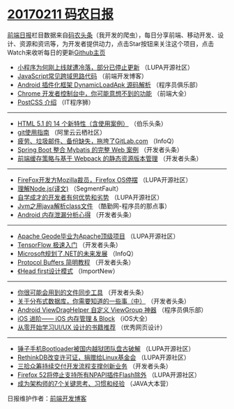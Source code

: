 # [20170211 码农日报](11.md)

[前端日报](https://qdkfweb.cn/c/news)栏目数据来自[码农头条](https://toutiao.qdkfweb.cn/)（我开发的爬虫），每日分享前端、移动开发、设计、资源和资讯等，为开发者提供动力，点击Star按钮来关注这个项目，点击Watch来收听每日的更新[Github主页](https://github.com/kujian/frontendDaily)
* [小程序为何刚上线就遭冷落，部分已停止更新](https://toutiao.qdkfweb.cn/25831.html) （LUPA开源社区）
* [JavaScript常见跨域思路代码](https://toutiao.qdkfweb.cn/25819.html) （前端开发博客）
* [Android 插件化框架 DynamicLoadApk 源码解析](https://toutiao.qdkfweb.cn/25779.html) （程序员俱乐部）
* [Chrome 开发者控制台中，你可能意想不到的功能](https://toutiao.qdkfweb.cn/25763.html) （前端大全）
* [PostCSS 介绍](https://toutiao.qdkfweb.cn/25814.html) （IT程序狮）

***
* [HTML 5.1 的 14 个新特性（含使用案例）](https://toutiao.qdkfweb.cn/25794.html) （伯乐头条）
* [git使用指南](https://toutiao.qdkfweb.cn/25764.html) （阿里云云栖社区）
* [疲劳、垃圾邮件、备份缺失，拖垮了GitLab.com](https://toutiao.qdkfweb.cn/25747.html) （InfoQ）
* [Spring Boot 整合 Mybatis 的完整 Web 案例](https://toutiao.qdkfweb.cn/25782.html) （开发者头条）
* [前端缓存策略与基于 Webpack 的静态资源版本管理](https://toutiao.qdkfweb.cn/25839.html) （开发者头条）

***
* [FireFox开发方Mozilla裁员，Firefox OS停摆](https://toutiao.qdkfweb.cn/25829.html) （LUPA开源社区）
* [理解Node.js(译文)](https://toutiao.qdkfweb.cn/25800.html) （SegmentFault）
* [自学成才的开发者有何优势和劣势](https://toutiao.qdkfweb.cn/25770.html) （LUPA开源社区）
* [Jvm之用java解析class文件](https://toutiao.qdkfweb.cn/25813.html) （酷勤网-程序员的那点事）
* [Android 内存泄漏分析心得](https://toutiao.qdkfweb.cn/25833.html) （开发者头条）

***
* [Apache Geode毕业为Apache顶级项目](https://toutiao.qdkfweb.cn/25769.html) （LUPA开源社区）
* [TensorFlow 极速入门](https://toutiao.qdkfweb.cn/25780.html) （开发者头条）
* [Microsoft规划了.NET的未来发展](https://toutiao.qdkfweb.cn/25748.html) （InfoQ）
* [Protocol Buffers 简明教程](https://toutiao.qdkfweb.cn/25781.html) （开发者头条）
* [《Head first设计模式](https://toutiao.qdkfweb.cn/25749.html) （ImportNew）

***
* [你很可能会用到的文件同步工具](https://toutiao.qdkfweb.cn/25840.html) （开发者头条）
* [关于分布式数据库，你需要知道的一些事（中）](https://toutiao.qdkfweb.cn/25785.html) （开发者头条）
* [Android ViewDragHelper 自定义 ViewGroup 神器](https://toutiao.qdkfweb.cn/25775.html) （程序员俱乐部）
* [iOS 进阶—— iOS 内存管理 &#038; Block](https://toutiao.qdkfweb.cn/25751.html) （iOS大全）
* [从零开始学习UI/UX 设计的书籍推荐](https://toutiao.qdkfweb.cn/25822.html) （优秀网页设计）

***
* [锤子手机Bootloader被国内越狱团队盘古破解](https://toutiao.qdkfweb.cn/25828.html) （LUPA开源社区）
* [RethinkDB改变许可证，捐赠给Linux基金会](https://toutiao.qdkfweb.cn/25772.html) （LUPA开源社区）
* [三拾众筹持续交付开发流程支撑创新业务](https://toutiao.qdkfweb.cn/25783.html) （开发者头条）
* [Firefox 52将停止支持所有NPAPI插件Flash除外](https://toutiao.qdkfweb.cn/25773.html) （LUPA开源社区）
* [成为架构师的7个关键思考、习惯和经验](https://toutiao.qdkfweb.cn/25774.html) （JAVA大本营）

日报维护作者：[前端开发博客](https://qdkfweb.cn/) 